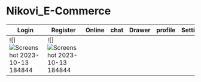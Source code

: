 # Nikovi_E-Commerce
Login | Register | Online | chat | Drawer | profile | Setting | Notification
--- | --- | --- |--- |--- | --- |  --- |  --- |
![]![Screenshot 2023-10-13 184844](https://github.com/Shimon31/Nikovi_E-Commerce/assets/73957684/0cde1b60-a783-4f55-8ccc-c708a8c5ea9f) |![]![Screenshot 2023-10-13 184844](https://github.com/Shimon31/Nikovi_E-Commerce/assets/73957684/0cde1b60-a783-4f55-8ccc-c708a8c5ea9f)




